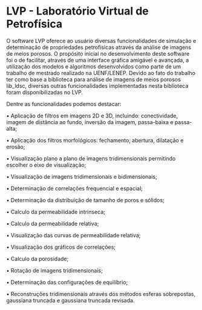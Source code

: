 LVP - Laboratório Virtual de Petrofísica 
===

O software LVP oferece ao usuário diversas funcionalidades de simulação e determinação de propriedades petrofísicas através da análise de imagens de meios porosos. O propósito inicial no desenvolvimento deste software foi o de facilitar, através de uma interface gráfica amigável e avançada, a utilização dos modelos e algoritmos desenvolvidos como parte de um trabalho de mestrado realizado na UENF/LENEP. Devido ao fato do trabalho ter como base a biblioteca para análise de imagens de meios porosos lib_ldsc, diversas outras funcionalidades implementadas nesta biblioteca foram disponibilizadas no LVP.

Dentre as funcionalidades podemos destacar:

• Aplicação de filtros em imagens 2D e 3D, incluindo: conectividade, imagem de distância ao fundo, inversão da imagem, passa-baixa e passa-alta;

• Aplicação dos filtros morfológicos: fechamento, abertura, dilatação e erosão;

• Visualização plano a plano de imagens tridimensionais permitindo escolher o eixo de visualização;

• Visualização de imagens tridimensionais e bidimensionais;

• Determinação de correlações frequencial e espacial;

• Determinação da distribuição de tamanho de poros e sólidos;

• Calculo da permeabilidade intrínseca;

• Calculo da permeabilidade relativa;

• Visualização das curvas de permeabilidade relativa;

• Visualização dos gráficos de correlações;

• Calculo da porosidade;

• Rotação de imagens tridimensionais;

• Determinação das configurações de equilíbrio;

• Reconstruções tridimensionais através dos métodos esferas sobrepostas, gaussiana truncada e gaussiana truncada revisada.